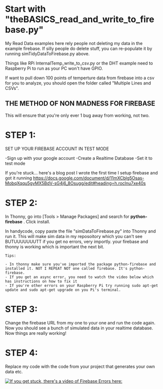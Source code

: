 # Start with "theBASICS_read_and_write_to_firebase.py"

My Read Data examples here rely people not deleting my data in the example firebase.
If silly people do delete stuff, you can re-populate it by running simTidyDataToFirebase.py above.

Things like RPi InternalTemp_write_to_csv.py or the DHT example need to Raspberry Pi to run as your PC won't have GPIO.

If want to pull down 100 points of temperture data from firebase into a csv for you to analyze, you should open the folder called "Multiple Lines and CSVs".

## THE METHOD OF NON MADNESS FOR FIREBASE

This will ensure that you're only ever 1 bug away from working, not two.

# STEP 1: 
SET UP YOUR FIREBASE ACCOUNT IN TEST MODE

-Sign up with your google account
-Create a Realtime Database
-Set it to test mode

If you're stuck... here's a blog post I wrote the first time I setup firebase and got it running
https://docs.google.com/document/d/11mXCblg5Osas-MobqXqqu5gvMX5BdV-sG4j6_8Osugg/edit#heading=h.roclnu7xe40s

# STEP 2: 

In Thonny, go into [Tools > Manage Packages] and search for <b>python-firebase</b> . Click install.

In handycode, copy paste the file "simDataToFirebase.py" into Thonny and run it. This will make sim data in my reposoitory which you can't see BUTUUUUUUUTT if you get no errors, very importly. your firebase and thonny is working which is important the next bit.

    Tips:

    - In thonny make sure you've imported the package python-firebase and installed it. NOT I REPEAT NOT one called firebase. It's python-firebase.
    - If you get an async error, you need to watch the video below which has instructions on how to fix it
    - If you're other errors on your Raspberry Pi try running sudo apt-get update and sudo apt-get upgrade on you Pi's terminal.
  
  

# STEP 3:
Change the firebase URL from my one to your one and run the code again. Now you should see a bunch of simulated data in your realtime database. Now things are really working!

# STEP 4:
Replace my code with the code from your project that generates your own data etc.

[![If you get stuck, there's a video of Firebase Errors here:](https://lh3.googleusercontent.com/proxy/8bHpJERKz6suTVBLn5QBYW8lGaBHmqsGgsQhoRmQogEWrW9oGVhljGyP4mzNUmnAOMTZPmnq2R6BCR2i0cv-WiKv6wJWofpijlB-t4HfWENGmnXkTjYHlOEIQbYiBShFG6iWo0jQtw2AettRXFs)](https://www.youtube.com/embed/o8UChpqV8Ow)

